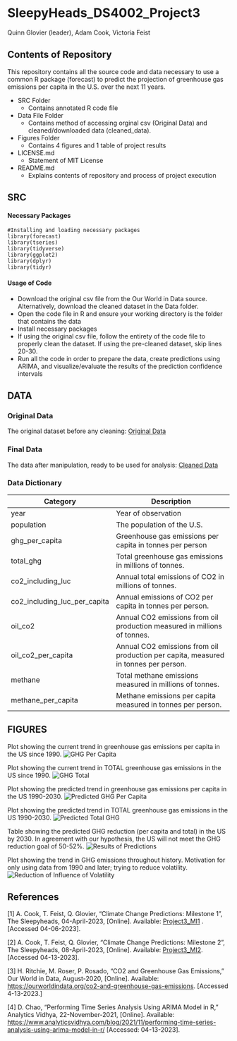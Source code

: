 # SleepyHeads_DS4002_Project3
Quinn Glovier (leader), Adam Cook, Victoria Feist
## Contents of Repository 
This repository contains all the source code and data necessary to use a common R package (forecast) to predict the projection of greenhouse gas emissions per capita in the U.S. over the next 11 years.
- SRC Folder
  * Contains annotated R code file
- Data File Folder
  * Contains method of accessing orginal csv (Original Data) and cleaned/downloaded data (cleaned_data).
- Figures Folder
  * Contains 4 figures and 1 table of project results
- LICENSE.md
  * Statement of MIT License
- README.md
  * Explains contents of repository and process of project execution

## SRC
#### Necessary Packages

```{r}
#Installing and loading necessary packages
library(forecast)
library(tseries)
library(tidyverse)
library(ggplot2)
library(dplyr)
library(tidyr)
```


#### Usage of Code
- Download the original csv file from the Our World in Data source. Alternatively, download the cleaned dataset in the Data folder.
- Open the code file in R and ensure your working directory is the folder that contains the data
- Install necessary packages
- If using the original csv file, follow the entirety of the code file to properly clean the dataset. If using the pre-cleaned dataset, skip lines 20-30.
- Run all the code in order to prepare the data, create predictions using ARIMA, and visualize/evaluate the results of the prediction confidence intervals


## DATA 
### Original Data
The original dataset before any cleaning: [Original Data](https://ourworldindata.org/co2-and-greenhouse-gas-emissions)

### Final Data

The data after manipulation, ready to be used for analysis: [Cleaned Data](https://drive.google.com/drive/folders/1M6D-41vEOOeMSL6QIo5UEMeCqJCpaDne?usp=sharing)

### Data Dictionary  
| Category                     | Description                                                                           |
| -------------                | -------------                                                                         |
| year                         | Year of observation                                                                   |
| population                   | The population of the U.S.                                                            |
| ghg_per_capita               | Greenhouse gas emissions per capita in tonnes per person                              |
| total_ghg                    |Total greenhouse gas emissions in millions of tonnes.                                  |
| co2_including_luc            | Annual total emissions of CO2 in millions of tonnes.                                  |
| co2_including_luc_per_capita | Annual emissions of CO2 per capita in tonnes per person.                              |
| oil_co2                      | Annual CO2 emissions from oil production measured in millions of tonnes.              |
| oil_co2_per_capita           | Annual CO2 emissions from oil production per capita, measured in tonnes per person.   |
| methane                      | Total methane emissions measured in millions of tonnes.                               |
| methane_per_capita           | Methane emissions per capita measured in tonnes per person.                           |

## FIGURES
Plot showing the current trend in greenhouse gas emissions per capita in the US since 1990.
<img src="https://github.com/vkf5ugb/SleepyHeads_DS4002_Project3/blob/main/Figures/GHG_Per_Capita.png" title= "GHG Per Capita">

Plot showing the current trend in TOTAL greenhouse gas emissions in the US since 1990.
<img src="https://github.com/vkf5ugb/SleepyHeads_DS4002_Project3/blob/main/Figures/GHG_Total.png" title= "GHG Total">

Plot showing the predicted trend in greenhouse gas emissions per capita in the US 1990-2030.
<img src="https://github.com/vkf5ugb/SleepyHeads_DS4002_Project3/blob/main/Figures/GHG_Per_Capita_Pred.png" title= "Predicted GHG Per Capita">

Plot showing the predicted trend in TOTAL greenhouse gas emissions in the US 1990-2030.
<img src="https://github.com/vkf5ugb/SleepyHeads_DS4002_Project3/blob/main/Figures/GHG_Total_Pred.png" title= "Predicted Total GHG">

Table showing the predicted GHG reduction (per capita and total) in the US by 2030. In agreement with our hypothesis, the US will not meet the GHG reduction goal of 50-52%.
<img src="https://github.com/vkf5ugb/SleepyHeads_DS4002_Project3/blob/main/Figures/ResultsTable.png" title= "Results of Predictions">

Plot showing the trend in GHG emissions throughout history. Motivation for only using data from 1990 and later; trying to reduce volatility.
<img src="https://github.com/vkf5ugb/SleepyHeads_DS4002_Project3/blob/main/Figures/tricky.jpeg" title= "Reduction of Influence of Volatility">

## References
[1] A. Cook, T. Feist, Q. Glovier, “Climate Change Predictions: Milestone 1”, The Sleepyheads, 04-April-2023, [Online]. Available: [Project3_MI1](https://docs.google.com/document/d/1ucUobykuZswk5Unbu6bWKyQ18jEMa1kowxmz9iMyxfo/edit) . [Accessed 04-06-2023].

[2] A. Cook, T. Feist, Q. Glovier, “Climate Change Predictions: Milestone 2”, The Sleepyheads, 08-April-2023, [Online]. Available: [Project3_MI2](https://docs.google.com/document/d/1HQOttT25JbTY2lmzu_LwqskXsB_EEQCIW2ISqyz_0l8/edit). [Accessed 04-13-2023].

[3] H. Ritchie, M. Roser, P. Rosado, “CO2 and Greenhouse Gas Emissions,” Our World in Data, August-2020, [Online]. Available: https://ourworldindata.org/co2-and-greenhouse-gas-emissions. [Accessed 4-13-2023.]

[4] D. Chao, “Performing Time Series Analysis Using ARIMA Model in R,” Analytics Vidhya, 22-November-2021, [Online]. Available: https://www.analyticsvidhya.com/blog/2021/11/performing-time-series-analysis-using-arima-model-in-r/ [Accessed: 04-13-2023].

